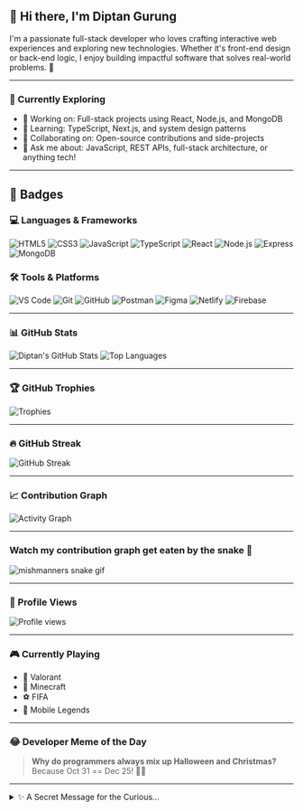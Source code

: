 ## 👋 Hi there, I'm Diptan Gurung

I'm a passionate full-stack developer who loves crafting interactive web experiences and exploring new technologies. Whether it's front-end design or back-end logic, I enjoy building impactful software that solves real-world problems. 🚀

---

### 🌱 Currently Exploring

- 🔭 Working on: Full-stack projects using React, Node.js, and MongoDB
- 🌱 Learning: TypeScript, Next.js, and system design patterns
- 👯 Collaborating on: Open-source contributions and side-projects
- 💬 Ask me about: JavaScript, REST APIs, full-stack architecture, or anything tech!

---

## 📌 Badges

### 💻 Languages & Frameworks

![HTML5](https://img.shields.io/badge/HTML5-E34F26?style=for-the-badge&logo=html5&logoColor=white)
![CSS3](https://img.shields.io/badge/CSS3-1572B6?style=for-the-badge&logo=css3&logoColor=white)
![JavaScript](https://img.shields.io/badge/JavaScript-F7DF1E?style=for-the-badge&logo=javascript&logoColor=black)
![TypeScript](https://img.shields.io/badge/TypeScript-3178C6?style=for-the-badge&logo=typescript&logoColor=white)
![React](https://img.shields.io/badge/React-20232A?style=for-the-badge&logo=react&logoColor=61DAFB)
![Node.js](https://img.shields.io/badge/Node.js-339933?style=for-the-badge&logo=nodedotjs&logoColor=white)
![Express](https://img.shields.io/badge/Express.js-000000?style=for-the-badge&logo=express&logoColor=white)
![MongoDB](https://img.shields.io/badge/MongoDB-4EA94B?style=for-the-badge&logo=mongodb&logoColor=white)

### 🛠️ Tools & Platforms

![VS Code](https://img.shields.io/badge/VS%20Code-007ACC?style=for-the-badge&logo=visual-studio-code&logoColor=white)
![Git](https://img.shields.io/badge/Git-F05032?style=for-the-badge&logo=git&logoColor=white)
![GitHub](https://img.shields.io/badge/GitHub-181717?style=for-the-badge&logo=github&logoColor=white)
![Postman](https://img.shields.io/badge/Postman-FF6C37?style=for-the-badge&logo=postman&logoColor=white)
![Figma](https://img.shields.io/badge/Figma-F24E1E?style=for-the-badge&logo=figma&logoColor=white)
![Netlify](https://img.shields.io/badge/Netlify-00C7B7?style=for-the-badge&logo=netlify&logoColor=white)
![Firebase](https://img.shields.io/badge/Firebase-FFCA28?style=for-the-badge&logo=firebase&logoColor=black)

---

### 📊 GitHub Stats

![Diptan's GitHub Stats](https://github-readme-stats.vercel.app/api?username=DiptanGurung&show_icons=true&theme=dark)
![Top Languages](https://github-readme-stats.vercel.app/api/top-langs/?username=DiptanGurung&layout=compact&theme=dark)

---

### 🏆 GitHub Trophies

![Trophies](https://github-profile-trophy.vercel.app/?username=DiptanGurung&theme=radical)

---

### 🔥 GitHub Streak

![GitHub Streak](https://streak-stats.demolab.com/?user=DiptanGurung&theme=dark&hide_border=true)

---

### 📈 Contribution Graph

![Activity Graph](https://github-readme-activity-graph.vercel.app/graph?username=DiptanGurung&theme=react-dark)

---

### Watch my contribution graph get eaten by the snake :snake:

<!-- platane/snk works, it just puts it on a new branch -->
![mishmanners snake gif](https://github.com/DiptanGurung/MishManners/blob/output/github-snake.svg)

---

### 👀 Profile Views

![Profile views](https://komarev.com/ghpvc/?username=DiptanGurung&label=Profile%20views&color=0e75b6&style=flat)

---

### 🎮 Currently Playing

- 🔫 Valorant
- 🧱 Minecraft
- ⚽ FIFA
- 👾 Mobile Legends

---

### 😂 Developer Meme of the Day

> **Why do programmers always mix up Halloween and Christmas?**  
> Because Oct 31 == Dec 25! 🎃🎄

---

<details>
  <summary>✨ A Secret Message for the Curious...</summary>
  <p>You're awesome for scrolling this far. Stay curious, keep building, and never stop learning! 🌟</p>
</details>
